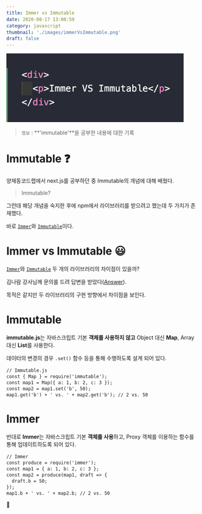 ```yaml
---
title: Immer vs Immutable
date: 2020-08-17 13:08:59
category: javascript
thumbnail: './images/immerVsImmutable.png'
draft: false
---
```


![](./images/immerVsImmutable.png)

> `정보` : **'immutable'**을 공부한 내용에 대한 기록

# Immutable ❓

양재동코드랩에서 next.js를 공부하던 중 Immutable의 개념에 대해 배웠다.

> Immutable?

그런데 해당 개념을 숙지한 후에 npm에서 라이브러리를 받으려고 했는데 두 가지가 존재했다.

바로 [`Immer`](https://immerjs.github.io/immer/docs/introduction)와 [`Immutable`](https://immutable-js.github.io/immutable-js)이다.

# Immer vs Immutable 😃

[`Immer`](https://immerjs.github.io/immer/docs/introduction)와 [`Immutable`](https://immutable-js.github.io/immutable-js) 두 개의 라이브러리의 차이점이 있을까?

김나람 강사님께 문의를 드려 답변을 받았다([Answer](https://github.com/grotesq/codelab-next-js-3rd/issues/2)).

목적은 같지만 두 라이브러리의 구현 방향에서 차이점을 보인다.

# Immutable

**immutable.js**는 자바스크립트 기본 **객체를 사용하지 않고** Object 대신 **Map**, Array 대신 **List**를 사용한다.

데이터의 변경의 경우 `.set()` 함수 등을 통해 수행하도록 설계 되어 있다.

```js{}
// Immutable.js
const { Map } = require('immutable');
const map1 = Map({ a: 1, b: 2, c: 3 });
const map2 = map1.set('b', 50);
map1.get('b') + ' vs. ' + map2.get('b'); // 2 vs. 50
```

# Immer

반대로 **Immer**는 자바스크립트 기본 **객체를 사용**하고, Proxy 객체를 이용하는 함수를 통해 업데이트하도록 되어 있다.

```js{}
// Immer
const produce = require('immer');
const map1 = { a: 1, b: 2, c: 3 };
const map2 = produce(map1, draft => {
  draft.b = 50;
});
map1.b + ' vs. ' + map2.b; // 2 vs. 50
```

👋
